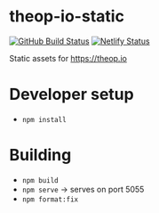 # theop-io-static

[![GitHub Build Status](https://github.com/theop-io/theop-io-static/actions/workflows/node.js.yml)](https://github.com/theop-io/theop-io-static/actions/workflows/node.js.yml)
[![Netlify Status](https://api.netlify.com/api/v1/badges/2f89d3b3-8a11-475a-a87d-e59647a42e42/deploy-status)](https://app.netlify.com/sites/theop-io-static/deploys)

Static assets for https://theop.io

# Developer setup

- `npm install`

# Building

- `npm build`
- `npm serve` -> serves on port 5055
- `npm format:fix`
